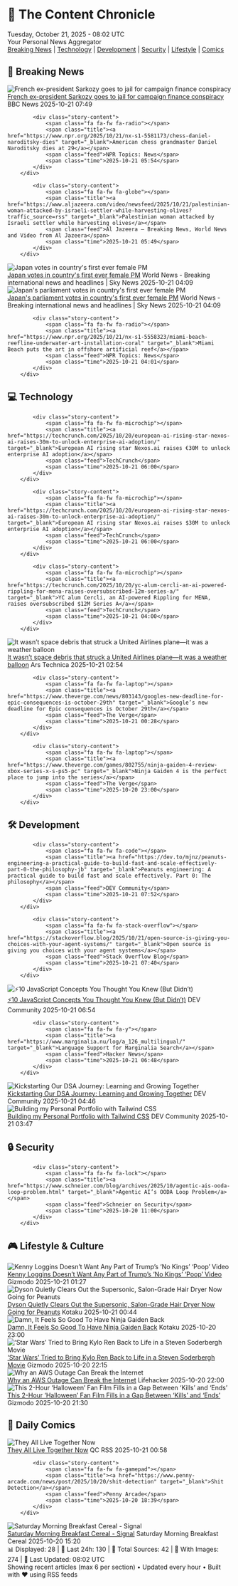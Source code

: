 <!-- Processing 54 RSS feeds at 2025-10-21 08:02:03 UTC -->
<!-- Processing: Poorly Drawn Lines -->
<!-- Processing: Garfield -->
<!-- Processing: Dilbert -->
<!-- Processing: Girl Genius -->
<!-- Processing: BBC World News -->
<!-- Processing: BBC Breaking News -->
<!-- Processing: Reuters World News -->
<!-- Processing: Associated Press Breaking -->
<!-- Processing: NBC News Breaking -->
<!-- Processing: Sky News World -->
<!-- Processing: TechCrunch -->
<!-- Processing: The Verge -->
<!-- Processing: Ars Technica -->
<!-- Processing: O'Reilly Radar -->
<!-- Processing: Slashdot -->
<!-- Processing: Lobsters Python -->
<!-- Processing: Hacker News -->
<!-- Processing: Dev.to -->
<!-- Processing: StackOverflow Blog -->
<!-- Processing: Phoronix Linux News -->
<!-- Processing: DistroWatch -->
<!-- Processing: Red Hat Blog -->
<!-- Processing: Ubuntu Blog -->
<!-- Processing: GitHub Blog -->
<!-- Processing: Martin Fowler -->
<!-- Processing: The Pragmatic Engineer -->
<!-- Processing: Lifehacker -->
<!-- Processing: Kotaku -->
<!-- Processing: Krebs on Security -->
<!-- Processing: Schneier on Security -->
<!-- Generated 5 new posts out of 30 feeds processed -->
<div class="newspaper-header">
    <h1 class="newspaper-title">📰 The Content Chronicle</h1>
    <div class="newspaper-date">Tuesday, October 21, 2025 - 08:02 UTC</div>
    <div class="newspaper-subtitle">Your Personal News Aggregator</div>
</div>

<div class="newspaper-nav">
    <a href="#breaking">Breaking News</a> |
    <a href="#tech">Technology</a> |
    <a href="#dev">Development</a> |
    <a href="#security">Security</a> |
    <a href="#lifestyle">Lifestyle</a> |
    <a href="#webcomics">Comics</a>
</div>

<div class="news-section breaking-news" id="breaking">
<h2 class="section-header">🚨 Breaking News</h2>
<div class="stories-container">
<div class="story">
            <img src="https://ichef.bbci.co.uk/ace/standard/240/cpsprodpb/4b32/live/a6dc7630-ae53-11f0-ba75-093eca1ac29b.jpg" alt="French ex-president Sarkozy goes to  jail for campaign finance conspiracy" class="story-image" loading="lazy" onerror="this.style.display='none'">
            <div class="story-content">
                <span class="fa fa-fw fa-earth-americas"></span>
                <span class="title"><a href="https://www.bbc.com/news/articles/cvgkm2j0xelo?at_medium=RSS&at_campaign=rss" target="_blank">French ex-president Sarkozy goes to  jail for campaign finance conspiracy</a></span>
                <span class="feed">BBC News</span>
                <span class="time">2025-10-21 07:49</span>
            </div>
        </div>
<div class="story">
            
            <div class="story-content">
                <span class="fa fa-fw fa-radio"></span>
                <span class="title"><a href="https://www.npr.org/2025/10/21/nx-s1-5581173/chess-daniel-naroditsky-dies" target="_blank">American chess grandmaster Daniel Naroditsky dies at 29</a></span>
                <span class="feed">NPR Topics: News</span>
                <span class="time">2025-10-21 05:54</span>
            </div>
        </div>
<div class="story">
            
            <div class="story-content">
                <span class="fa fa-fw fa-globe"></span>
                <span class="title"><a href="https://www.aljazeera.com/video/newsfeed/2025/10/21/palestinian-woman-attacked-by-israeli-settler-while-harvesting-olives?traffic_source=rss" target="_blank">Palestinian woman attacked by Israeli settler while harvesting olives</a></span>
                <span class="feed">Al Jazeera – Breaking News, World News and Video from Al Jazeera</span>
                <span class="time">2025-10-21 05:49</span>
            </div>
        </div>
<div class="story">
            <img src="https://e3.365dm.com/25/10/1920x1080/skynews-sanae-takaichi-japan_7056926.jpg?20251021060002" alt="Japan votes in country&#x27;s first ever female PM" class="story-image" loading="lazy" onerror="this.style.display='none'">
            <div class="story-content">
                <span class="fa fa-fw fa-satellite"></span>
                <span class="title"><a href="https://news.sky.com/story/japans-parliament-votes-in-countrys-first-ever-female-pm-13454229" target="_blank">Japan votes in country&#x27;s first ever female PM</a></span>
                <span class="feed">World News - Breaking international news and headlines | Sky News</span>
                <span class="time">2025-10-21 04:09</span>
            </div>
        </div>
<div class="story">
            <img src="https://e3.365dm.com/25/10/1920x1080/skynews-sanae-takaichi-japan_7056926.jpg?20251021060002" alt="Japan&#x27;s parliament votes in country&#x27;s first ever female PM" class="story-image" loading="lazy" onerror="this.style.display='none'">
            <div class="story-content">
                <span class="fa fa-fw fa-satellite"></span>
                <span class="title"><a href="https://news.sky.com/story/japans-parliament-votes-in-countrys-first-ever-female-pm-13454229" target="_blank">Japan&#x27;s parliament votes in country&#x27;s first ever female PM</a></span>
                <span class="feed">World News - Breaking international news and headlines | Sky News</span>
                <span class="time">2025-10-21 04:09</span>
            </div>
        </div>
<div class="story">
            
            <div class="story-content">
                <span class="fa fa-fw fa-radio"></span>
                <span class="title"><a href="https://www.npr.org/2025/10/21/nx-s1-5558323/miami-beach-reefline-underwater-art-installation-coral" target="_blank">Miami Beach puts the art in offshore artificial reef</a></span>
                <span class="feed">NPR Topics: News</span>
                <span class="time">2025-10-21 04:01</span>
            </div>
        </div>
</div>
</div>
<div class="news-section tech-news" id="tech">
<h2 class="section-header">💻 Technology</h2>
<div class="stories-container">
<div class="story">
            
            <div class="story-content">
                <span class="fa fa-fw fa-microchip"></span>
                <span class="title"><a href="https://techcrunch.com/2025/10/20/european-ai-rising-star-nexos-ai-raises-30m-to-unlock-enterprise-ai-adoption/" target="_blank">European AI rising star Nexos.ai raises €30M to unlock enterprise AI adoption</a></span>
                <span class="feed">TechCrunch</span>
                <span class="time">2025-10-21 06:00</span>
            </div>
        </div>
<div class="story">
            
            <div class="story-content">
                <span class="fa fa-fw fa-microchip"></span>
                <span class="title"><a href="https://techcrunch.com/2025/10/20/european-ai-rising-star-nexos-ai-raises-30m-to-unlock-enterprise-ai-adoption/" target="_blank">European AI rising star Nexos.ai raises $30M to unlock enterprise AI adoption</a></span>
                <span class="feed">TechCrunch</span>
                <span class="time">2025-10-21 06:00</span>
            </div>
        </div>
<div class="story">
            
            <div class="story-content">
                <span class="fa fa-fw fa-microchip"></span>
                <span class="title"><a href="https://techcrunch.com/2025/10/20/yc-alum-cercli-an-ai-powered-rippling-for-mena-raises-oversubscribed-12m-series-a/" target="_blank">YC alum Cercli, an AI-powered Rippling for MENA, raises oversubscribed $12M Series A</a></span>
                <span class="feed">TechCrunch</span>
                <span class="time">2025-10-21 04:00</span>
            </div>
        </div>
<div class="story">
            <img src="https://cdn.arstechnica.net/wp-content/uploads/2025/10/68a6ba53499bdd827f510e35_54fca9353dfe2c2a33bb46167c61cd64_payload-block3-500x500-1761015083.png" alt="It wasn’t space debris that struck a United Airlines plane—it was a weather balloon" class="story-image" loading="lazy" onerror="this.style.display='none'">
            <div class="story-content">
                <span class="fa fa-fw fa-cog"></span>
                <span class="title"><a href="https://arstechnica.com/space/2025/10/the-mystery-object-that-struck-a-plane-in-flight-it-was-probably-a-weather-balloon/" target="_blank">It wasn’t space debris that struck a United Airlines plane—it was a weather balloon</a></span>
                <span class="feed">Ars Technica</span>
                <span class="time">2025-10-21 02:54</span>
            </div>
        </div>
<div class="story">
            
            <div class="story-content">
                <span class="fa fa-fw fa-laptop"></span>
                <span class="title"><a href="https://www.theverge.com/news/803143/googles-new-deadline-for-epic-consequences-is-october-29th" target="_blank">Google’s new deadline for Epic consequences is October 29th</a></span>
                <span class="feed">The Verge</span>
                <span class="time">2025-10-21 00:28</span>
            </div>
        </div>
<div class="story">
            
            <div class="story-content">
                <span class="fa fa-fw fa-laptop"></span>
                <span class="title"><a href="https://www.theverge.com/games/802755/ninja-gaiden-4-review-xbox-series-x-s-ps5-pc" target="_blank">Ninja Gaiden 4 is the perfect place to jump into the series</a></span>
                <span class="feed">The Verge</span>
                <span class="time">2025-10-20 23:00</span>
            </div>
        </div>
</div>
</div>
<div class="news-section dev-news" id="dev">
<h2 class="section-header">🛠️ Development</h2>
<div class="stories-container">
<div class="story">
            
            <div class="story-content">
                <span class="fa fa-fw fa-code"></span>
                <span class="title"><a href="https://dev.to/mjnz/peanuts-engineering-a-practical-guide-to-build-fast-and-scale-effectively-part-0-the-philosophy-jb" target="_blank">Peanuts engineering: A practical guide to build fast and scale effectively. Part 0: The philosophy</a></span>
                <span class="feed">DEV Community</span>
                <span class="time">2025-10-21 07:52</span>
            </div>
        </div>
<div class="story">
            
            <div class="story-content">
                <span class="fa fa-fw fa-stack-overflow"></span>
                <span class="title"><a href="https://stackoverflow.blog/2025/10/21/open-source-is-giving-you-choices-with-your-agent-systems/" target="_blank">Open source is giving you choices with your agent systems</a></span>
                <span class="feed">Stack Overflow Blog</span>
                <span class="time">2025-10-21 07:40</span>
            </div>
        </div>
<div class="story">
            <img src="https://media2.dev.to/dynamic/image/width=800%2Cheight=%2Cfit=scale-down%2Cgravity=auto%2Cformat=auto/https%3A%2F%2Fdev-to-uploads.s3.amazonaws.com%2Fuploads%2Farticles%2Foey0a35yclat1zdybevf.png" alt="⚡10 JavaScript Concepts You Thought You Knew (But Didn’t)" class="story-image" loading="lazy" onerror="this.style.display='none'">
            <div class="story-content">
                <span class="fa fa-fw fa-code"></span>
                <span class="title"><a href="https://dev.to/kushyarr7/10-javascript-concepts-you-thought-you-knew-but-didnt-23mb" target="_blank">⚡10 JavaScript Concepts You Thought You Knew (But Didn’t)</a></span>
                <span class="feed">DEV Community</span>
                <span class="time">2025-10-21 06:54</span>
            </div>
        </div>
<div class="story">
            
            <div class="story-content">
                <span class="fa fa-fw fa-y"></span>
                <span class="title"><a href="https://www.marginalia.nu/log/a_126_multilingual/" target="_blank">Language Support for Marginalia Search</a></span>
                <span class="feed">Hacker News</span>
                <span class="time">2025-10-21 06:48</span>
            </div>
        </div>
<div class="story">
            <img src="https://media2.dev.to/dynamic/image/width=800%2Cheight=%2Cfit=scale-down%2Cgravity=auto%2Cformat=auto/https%3A%2F%2Fdev-to-uploads.s3.amazonaws.com%2Fuploads%2Farticles%2Fbo1gc1xelw9noiteklns.png" alt="Kickstarting Our DSA Journey: Learning and Growing Together" class="story-image" loading="lazy" onerror="this.style.display='none'">
            <div class="story-content">
                <span class="fa fa-fw fa-code"></span>
                <span class="title"><a href="https://dev.to/we_are_broken_compilers/kickstarting-our-dsa-journey-learning-and-growing-together-2pf9" target="_blank">Kickstarting Our DSA Journey: Learning and Growing Together</a></span>
                <span class="feed">DEV Community</span>
                <span class="time">2025-10-21 04:46</span>
            </div>
        </div>
<div class="story">
            <img src="https://media2.dev.to/dynamic/image/width=800%2Cheight=%2Cfit=scale-down%2Cgravity=auto%2Cformat=auto/https%3A%2F%2Fdev-to-uploads.s3.amazonaws.com%2Fuploads%2Farticles%2Ff3gadhvtu5xjzq0npqfi.gif" alt="Building my Personal Portfolio with Tailwind CSS" class="story-image" loading="lazy" onerror="this.style.display='none'">
            <div class="story-content">
                <span class="fa fa-fw fa-code"></span>
                <span class="title"><a href="https://dev.to/sufalthakre/building-my-personal-portfolio-with-tailwind-css-3gkl" target="_blank">Building my Personal Portfolio with Tailwind CSS</a></span>
                <span class="feed">DEV Community</span>
                <span class="time">2025-10-21 03:47</span>
            </div>
        </div>
</div>
</div>
<div class="news-section security-news" id="security">
<h2 class="section-header">🔒 Security</h2>
<div class="stories-container">
<div class="story">
            
            <div class="story-content">
                <span class="fa fa-fw fa-lock"></span>
                <span class="title"><a href="https://www.schneier.com/blog/archives/2025/10/agentic-ais-ooda-loop-problem.html" target="_blank">Agentic AI’s OODA Loop Problem</a></span>
                <span class="feed">Schneier on Security</span>
                <span class="time">2025-10-20 11:00</span>
            </div>
        </div>
</div>
</div>
<div class="news-section lifestyle-news" id="lifestyle">
<h2 class="section-header">🎮 Lifestyle & Culture</h2>
<div class="stories-container">
<div class="story">
            <img src="https://gizmodo.com/app/uploads/2025/10/Kenny-Loggins-1280x853.jpg" alt="Kenny Loggins Doesn’t Want Any Part of Trump’s ‘No Kings’ ‘Poop’ Video" class="story-image" loading="lazy" onerror="this.style.display='none'">
            <div class="story-content">
                <span class="fa fa-fw fa-computer"></span>
                <span class="title"><a href="https://gizmodo.com/kenny-loggins-doesnt-want-any-part-of-trumps-no-kings-poop-video-2000674663" target="_blank">Kenny Loggins Doesn’t Want Any Part of Trump’s ‘No Kings’ ‘Poop’ Video</a></span>
                <span class="feed">Gizmodo</span>
                <span class="time">2025-10-21 01:27</span>
            </div>
        </div>
<div class="story">
            <img src="https://kotaku.com/app/uploads/2025/10/dyson-supersonic-1280x853.jpg" alt="Dyson Quietly Clears Out the Supersonic, Salon-Grade Hair Dryer Now Going for Peanuts" class="story-image" loading="lazy" onerror="this.style.display='none'">
            <div class="story-content">
                <span class="fa fa-fw fa-gamepad"></span>
                <span class="title"><a href="https://kotaku.com/dyson-quietly-clears-out-the-supersonic-salon-grade-hair-dryer-now-going-for-peanuts-2000637346" target="_blank">Dyson Quietly Clears Out the Supersonic, Salon-Grade Hair Dryer Now Going for Peanuts</a></span>
                <span class="feed">Kotaku</span>
                <span class="time">2025-10-21 00:44</span>
            </div>
        </div>
<div class="story">
            <img src="https://kotaku.com/app/uploads/2025/10/Ninja-Gaiden-4-alt-1280x732.jpg" alt="Damn, It Feels So Good To Have Ninja Gaiden Back" class="story-image" loading="lazy" onerror="this.style.display='none'">
            <div class="story-content">
                <span class="fa fa-fw fa-gamepad"></span>
                <span class="title"><a href="https://kotaku.com/ninja-gaiden-4-review-ryu-weapons-combat-story-2000637393" target="_blank">Damn, It Feels So Good To Have Ninja Gaiden Back</a></span>
                <span class="feed">Kotaku</span>
                <span class="time">2025-10-20 23:00</span>
            </div>
        </div>
<div class="story">
            <img src="https://gizmodo.com/app/uploads/2025/10/Adam-Driver-Ben-Solo-Star-Wars-1280x853.jpg" alt="‘Star Wars’ Tried to Bring Kylo Ren Back to Life in a Steven Soderbergh Movie" class="story-image" loading="lazy" onerror="this.style.display='none'">
            <div class="story-content">
                <span class="fa fa-fw fa-computer"></span>
                <span class="title"><a href="https://gizmodo.com/kylo-ren-movie-adam-driver-steven-soderbergh-2000674641" target="_blank">‘Star Wars’ Tried to Bring Kylo Ren Back to Life in a Steven Soderbergh Movie</a></span>
                <span class="feed">Gizmodo</span>
                <span class="time">2025-10-20 22:15</span>
            </div>
        </div>
<div class="story">
            <img src="https://lifehacker.com/imagery/articles/01K81QYSWSW78HM2TJY1ZEFF85/hero-image.jpg" alt="Why an AWS Outage Can Break the Internet" class="story-image" loading="lazy" onerror="this.style.display='none'">
            <div class="story-content">
                <span class="fa fa-fw fa-life-ring"></span>
                <span class="title"><a href="https://lifehacker.com/tech/what-is-aws?utm_medium=RSS" target="_blank">Why an AWS Outage Can Break the Internet</a></span>
                <span class="feed">Lifehacker</span>
                <span class="time">2025-10-20 22:00</span>
            </div>
        </div>
<div class="story">
            <img src="https://gizmodo.com/app/uploads/2025/10/Halloween-Fan-Film-1280x853.jpg" alt="This 2-Hour ‘Halloween’ Fan Film Fills in a Gap Between ‘Kills’ and ‘Ends’" class="story-image" loading="lazy" onerror="this.style.display='none'">
            <div class="story-content">
                <span class="fa fa-fw fa-computer"></span>
                <span class="title"><a href="https://gizmodo.com/this-2-hour-halloween-fan-film-fills-in-a-gap-between-kills-and-ends-2000674453" target="_blank">This 2-Hour ‘Halloween’ Fan Film Fills in a Gap Between ‘Kills’ and ‘Ends’</a></span>
                <span class="feed">Gizmodo</span>
                <span class="time">2025-10-20 21:30</span>
            </div>
        </div>
</div>
</div>
<div class="news-section webcomics-section" id="webcomics">
<h2 class="section-header">🎨 Daily Comics</h2>
<div class="stories-container">
<div class="story">
            <img src="http://www.questionablecontent.net/comics/5683.png" alt="They All Live Together Now" class="story-image" loading="lazy" onerror="this.style.display='none'">
            <div class="story-content">
                <span class="fa fa-fw fa-music"></span>
                <span class="title"><a href="http://questionablecontent.net/view.php?comic=5683" target="_blank">They All Live Together Now</a></span>
                <span class="feed">QC RSS</span>
                <span class="time">2025-10-21 00:58</span>
            </div>
        </div>
<div class="story">
            
            <div class="story-content">
                <span class="fa fa-fw fa-gamepad"></span>
                <span class="title"><a href="https://www.penny-arcade.com/news/post/2025/10/20/shit-detection" target="_blank">Shit Detection</a></span>
                <span class="feed">Penny Arcade</span>
                <span class="time">2025-10-20 18:39</span>
            </div>
        </div>
<div class="story">
            <img src="https://www.smbc-comics.com/comics/1760935117-20251020.png" alt="Saturday Morning Breakfast Cereal - Signal" class="story-image" loading="lazy" onerror="this.style.display='none'">
            <div class="story-content">
                <span class="fa fa-fw fa-smile"></span>
                <span class="title"><a href="https://www.smbc-comics.com/comic/signal-4" target="_blank">Saturday Morning Breakfast Cereal - Signal</a></span>
                <span class="feed">Saturday Morning Breakfast Cereal</span>
                <span class="time">2025-10-20 15:20</span>
            </div>
        </div>
</div>
</div>

<div class="newspaper-footer">
    <div class="stats">
        📊 Displayed: 28 | 📅 Last 24h: 130 | 📡 Total Sources: 42 | 📸 With Images: 274 |
        🔄 Last Updated: 08:02 UTC
    </div>
    <div class="footer-note">
        Showing recent articles (max 6 per section) • Updated every hour • Built with ❤️ using RSS feeds
    </div>
</div>
